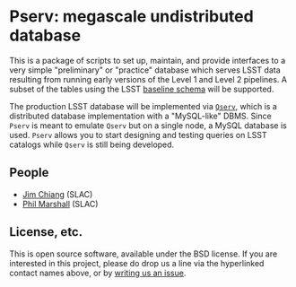 # Pserv: megascale undistributed database

This is a package of scripts to set up, maintain, and provide interfaces to a
very simple "preliminary" or "practice" database which serves LSST data resulting from
running early versions of the Level 1 and Level 2 pipelines.  A
subset of the tables using the LSST [baseline
schema](https://lsst-web.ncsa.illinois.edu/schema/index.php?sVer=baseline)
will be supported.

The production LSST database will be implemented via
[`Qserv`](https://github.com/lsst/qserv), which is a distributed
database implementation with a "MySQL-like" DBMS.  Since
`Pserv` is meant to emulate `Qserv` but on a single node, a MySQL
database is used. `Pserv` allows you to start designing and testing 
queries on LSST catalogs while `Qserv` is still being developed.

## People
* [Jim Chiang](https://github.com/DarkEnergyScienceCollaboration/pserv/issues/new?body=@jchiang87) (SLAC)
* [Phil Marshall](https://github.com/DarkEnergyScienceCollaboration/pserv/issues/new?body=@drphilmarshall) (SLAC)

## License, etc.

This is open source software, available under the BSD license. If you are interested in this project, please do drop us a line via the hyperlinked contact names above, or by [writing us an issue](https://github.com/DarkEnergyScienceCollaboration/pserv/issues/new).
